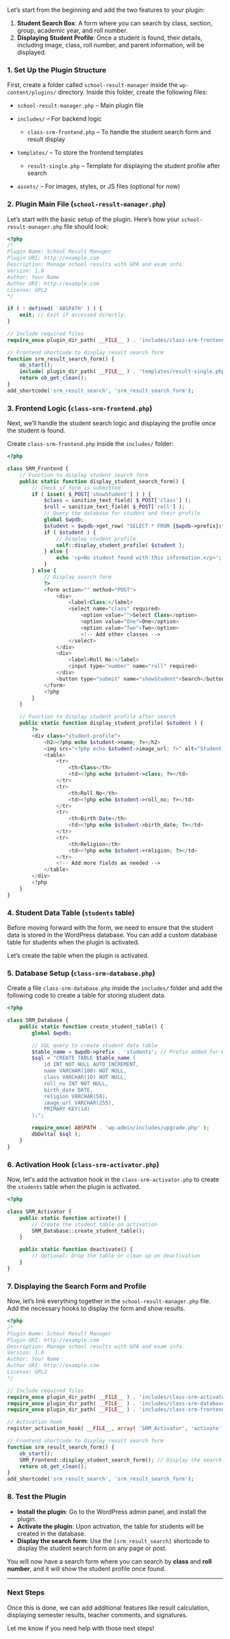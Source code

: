 Let’s start from the beginning and add the two features to your plugin:

1. **Student Search Box**: A form where you can search by class, section, group, academic year, and roll number.
2. **Displaying Student Profile**: Once a student is found, their details, including image, class, roll number, and parent information, will be displayed.

### 1. **Set Up the Plugin Structure**

First, create a folder called `school-result-manager` inside the `wp-content/plugins/` directory. Inside this folder, create the following files:

* `school-result-manager.php` – Main plugin file
* `includes/` – For backend logic

  * `class-srm-frontend.php` – To handle the student search form and result display
* `templates/` – To store the frontend templates

  * `result-single.php` – Template for displaying the student profile after search
* `assets/` – For images, styles, or JS files (optional for now)

### 2. **Plugin Main File** (`school-result-manager.php`)

Let’s start with the basic setup of the plugin. Here’s how your `school-result-manager.php` file should look:

```php
<?php
/*
Plugin Name: School Result Manager
Plugin URI: http://example.com
Description: Manage school results with GPA and exam info.
Version: 1.0
Author: Your Name
Author URI: http://example.com
License: GPL2
*/

if ( ! defined( 'ABSPATH' ) ) {
    exit; // Exit if accessed directly.
}

// Include required files
require_once plugin_dir_path( __FILE__ ) . 'includes/class-srm-frontend.php';

// Frontend shortcode to display result search form
function srm_result_search_form() {
    ob_start();
    include( plugin_dir_path( __FILE__ ) . 'templates/result-single.php');
    return ob_get_clean();
}
add_shortcode('srm_result_search', 'srm_result_search_form');
```

### 3. **Frontend Logic** (`class-srm-frontend.php`)

Next, we’ll handle the student search logic and displaying the profile once the student is found.

Create `class-srm-frontend.php` inside the `includes/` folder:

```php
<?php

class SRM_Frontend {
    // Function to display student search form
    public static function display_student_search_form() {
        // Check if form is submitted
        if ( isset( $_POST['showStudent'] ) ) {
            $class = sanitize_text_field( $_POST['class'] );
            $roll = sanitize_text_field( $_POST['roll'] );
            // Query the database for student and their profile
            global $wpdb;
            $student = $wpdb->get_row( "SELECT * FROM {$wpdb->prefix}students WHERE class = '$class' AND roll_no = '$roll'" );
            if ( $student ) {
                // Display student profile
                self::display_student_profile( $student );
            } else {
                echo '<p>No student found with this information.</p>';
            }
        } else {
            // Display search form
            ?>
            <form action="" method="POST">
                <div>
                    <label>Class:</label>
                    <select name="class" required>
                        <option value="">Select Class</option>
                        <option value="One">One</option>
                        <option value="Two">Two</option>
                        <!-- Add other classes -->
                    </select>
                </div>
                <div>
                    <label>Roll No:</label>
                    <input type="number" name="roll" required>
                </div>
                <button type="submit" name="showStudent">Search</button>
            </form>
            <?php
        }
    }

    // Function to display student profile after search
    public static function display_student_profile( $student ) {
        ?>
        <div class="student-profile">
            <h2><?php echo $student->name; ?></h2>
            <img src="<?php echo $student->image_url; ?>" alt="Student Image" />
            <table>
                <tr>
                    <th>Class</th>
                    <td><?php echo $student->class; ?></td>
                </tr>
                <tr>
                    <th>Roll No</th>
                    <td><?php echo $student->roll_no; ?></td>
                </tr>
                <tr>
                    <th>Birth Date</th>
                    <td><?php echo $student->birth_date; ?></td>
                </tr>
                <tr>
                    <th>Religion</th>
                    <td><?php echo $student->religion; ?></td>
                </tr>
                <!-- Add more fields as needed -->
            </table>
        </div>
        <?php
    }
}
```

### 4. **Student Data Table** (`students` table)

Before moving forward with the form, we need to ensure that the student data is stored in the WordPress database. You can add a custom database table for students when the plugin is activated.

Let’s create the table when the plugin is activated.

### 5. **Database Setup** (`class-srm-database.php`)

Create a file `class-srm-database.php` inside the `includes/` folder and add the following code to create a table for storing student data.

```php
<?php

class SRM_Database {
    public static function create_student_table() {
        global $wpdb;

        // SQL query to create student data table
        $table_name = $wpdb->prefix . 'students'; // Prefix added for WordPress compatibility
        $sql = "CREATE TABLE $table_name (
            id INT NOT NULL AUTO_INCREMENT,
            name VARCHAR(100) NOT NULL,
            class VARCHAR(10) NOT NULL,
            roll_no INT NOT NULL,
            birth_date DATE,
            religion VARCHAR(50),
            image_url VARCHAR(255),
            PRIMARY KEY(id)
        );";

        require_once( ABSPATH . 'wp-admin/includes/upgrade.php' );
        dbDelta( $sql );
    }
}
```

### 6. **Activation Hook** (`class-srm-activator.php`)

Now, let's add the activation hook in the `class-srm-activator.php` to create the `students` table when the plugin is activated.

```php
<?php

class SRM_Activator {
    public static function activate() {
        // Create the student table on activation
        SRM_Database::create_student_table();
    }

    public static function deactivate() {
        // Optional: Drop the table or clean up on deactivation
    }
}
```

### 7. **Displaying the Search Form and Profile**

Now, let’s link everything together in the `school-result-manager.php` file. Add the necessary hooks to display the form and show results.

```php
<?php
/*
Plugin Name: School Result Manager
Plugin URI: http://example.com
Description: Manage school results with GPA and exam info.
Version: 1.0
Author: Your Name
Author URI: http://example.com
License: GPL2
*/

// Include required files
require_once plugin_dir_path( __FILE__ ) . 'includes/class-srm-activator.php';
require_once plugin_dir_path( __FILE__ ) . 'includes/class-srm-database.php';
require_once plugin_dir_path( __FILE__ ) . 'includes/class-srm-frontend.php';

// Activation hook
register_activation_hook( __FILE__, array( 'SRM_Activator', 'activate' ) );

// Frontend shortcode to display result search form
function srm_result_search_form() {
    ob_start();
    SRM_Frontend::display_student_search_form(); // Display the search form
    return ob_get_clean();
}
add_shortcode('srm_result_search', 'srm_result_search_form');
```

### 8. **Test the Plugin**

* **Install the plugin**: Go to the WordPress admin panel, and install the plugin.
* **Activate the plugin**: Upon activation, the table for students will be created in the database.
* **Display the search form**: Use the `[srm_result_search]` shortcode to display the student search form on any page or post.

You will now have a search form where you can search by **class** and **roll number**, and it will show the student profile once found.

---

### Next Steps

Once this is done, we can add additional features like result calculation, displaying semester results, teacher comments, and signatures.

Let me know if you need help with those next steps!
